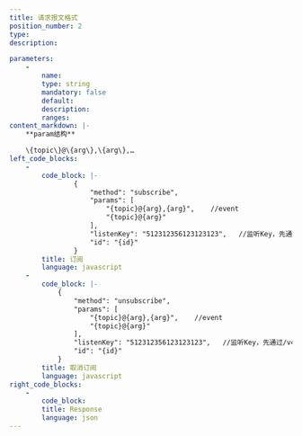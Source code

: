 ```yaml
---
title: 请求报文格式
position_number: 2
type:
description: 

parameters:
    -
        name:
        type: string
        mandatory: false
        default:
        description:
        ranges:
content_markdown: |-
    **param结构**

    \{topic\}@\{arg\},\{arg\},…
left_code_blocks:
    -
        code_block: |-
                {
                    "method": "subscribe", 
                    "params": [
                        "{topic}@{arg},{arg}",    //event
                        "{topic}@{arg}"
                    ], 
                    "listenKey": "512312356123123123",   //监听Key，先通过/v4/ws-token接⼝获取accessToken
                    "id": "{id}"
                }
        title: 订阅
        language: javascript
    -
        code_block: |-
            {
                "method": "unsubscribe", 
                "params": [
                    "{topic}@{arg},{arg}",    //event
                    "{topic}@{arg}"
                ], 
                "listenKey": "512312356123123123",   //监听Key，先通过/v4/ws-token接⼝获取accessToken
                "id": "{id}"
            }
        title: 取消订阅
        language: javascript
right_code_blocks:
    -
        code_block:
        title: Response
        language: json
---
```

